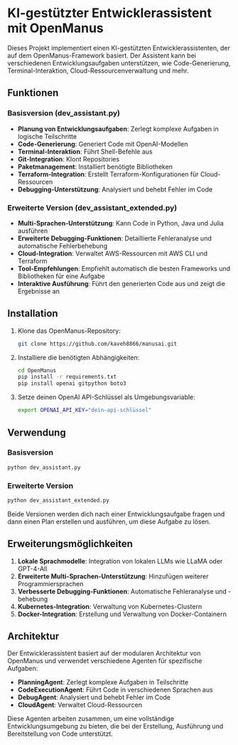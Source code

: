 # KI-gestützter Entwicklerassistent mit OpenManus

Dieses Projekt implementiert einen KI-gestützten Entwicklerassistenten, der auf dem OpenManus-Framework basiert. Der Assistent kann bei verschiedenen Entwicklungsaufgaben unterstützen, wie Code-Generierung, Terminal-Interaktion, Cloud-Ressourcenverwaltung und mehr.

## Funktionen

### Basisversion (dev_assistant.py)
- **Planung von Entwicklungsaufgaben**: Zerlegt komplexe Aufgaben in logische Teilschritte
- **Code-Generierung**: Generiert Code mit OpenAI-Modellen
- **Terminal-Interaktion**: Führt Shell-Befehle aus
- **Git-Integration**: Klont Repositories
- **Paketmanagement**: Installiert benötigte Bibliotheken
- **Terraform-Integration**: Erstellt Terraform-Konfigurationen für Cloud-Ressourcen
- **Debugging-Unterstützung**: Analysiert und behebt Fehler im Code

### Erweiterte Version (dev_assistant_extended.py)
- **Multi-Sprachen-Unterstützung**: Kann Code in Python, Java und Julia ausführen
- **Erweiterte Debugging-Funktionen**: Detaillierte Fehleranalyse und automatische Fehlerbehebung
- **Cloud-Integration**: Verwaltet AWS-Ressourcen mit AWS CLI und Terraform
- **Tool-Empfehlungen**: Empfiehlt automatisch die besten Frameworks und Bibliotheken für eine Aufgabe
- **Interaktive Ausführung**: Führt den generierten Code aus und zeigt die Ergebnisse an

## Installation

1. Klone das OpenManus-Repository:
   ```bash
   git clone https://github.com/kaveh8866/manusai.git
   ```

2. Installiere die benötigten Abhängigkeiten:
   ```bash
   cd OpenManus
   pip install -r requirements.txt
   pip install openai gitpython boto3
   ```

3. Setze deinen OpenAI API-Schlüssel als Umgebungsvariable:
   ```bash
   export OPENAI_API_KEY="dein-api-schlüssel"
   ```

## Verwendung

### Basisversion

```bash
python dev_assistant.py
```

### Erweiterte Version

```bash
python dev_assistant_extended.py
```

Beide Versionen werden dich nach einer Entwicklungsaufgabe fragen und dann einen Plan erstellen und ausführen, um diese Aufgabe zu lösen.

## Erweiterungsmöglichkeiten

1. **Lokale Sprachmodelle**: Integration von lokalen LLMs wie LLaMA oder GPT-4-All
2. **Erweiterte Multi-Sprachen-Unterstützung**: Hinzufügen weiterer Programmiersprachen
3. **Verbesserte Debugging-Funktionen**: Automatische Fehleranalyse und -behebung
4. **Kubernetes-Integration**: Verwaltung von Kubernetes-Clustern
5. **Docker-Integration**: Erstellung und Verwaltung von Docker-Containern

## Architektur

Der Entwicklerassistent basiert auf der modularen Architektur von OpenManus und verwendet verschiedene Agenten für spezifische Aufgaben:

- **PlanningAgent**: Zerlegt komplexe Aufgaben in Teilschritte
- **CodeExecutionAgent**: Führt Code in verschiedenen Sprachen aus
- **DebugAgent**: Analysiert und behebt Fehler im Code
- **CloudAgent**: Verwaltet Cloud-Ressourcen

Diese Agenten arbeiten zusammen, um eine vollständige Entwicklungsumgebung zu bieten, die bei der Erstellung, Ausführung und Bereitstellung von Code unterstützt.